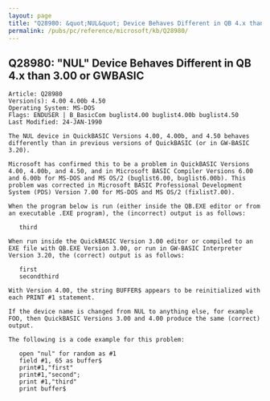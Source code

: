 ```yaml
---
layout: page
title: "Q28980: &quot;NUL&quot; Device Behaves Different in QB 4.x than 3.00 or GWBASIC"
permalink: /pubs/pc/reference/microsoft/kb/Q28980/
---
```


## Q28980: &quot;NUL&quot; Device Behaves Different in QB 4.x than 3.00 or GWBASIC

	Article: Q28980
	Version(s): 4.00 4.00b 4.50
	Operating System: MS-DOS
	Flags: ENDUSER | B_BasicCom buglist4.00 buglist4.00b buglist4.50
	Last Modified: 24-JAN-1990
	
	The NUL device in QuickBASIC Versions 4.00, 4.00b, and 4.50 behaves
	differently than in previous versions of QuickBASIC (or in GW-BASIC
	3.20).
	
	Microsoft has confirmed this to be a problem in QuickBASIC Versions
	4.00, 4.00b, and 4.50, and in Microsoft BASIC Compiler Versions 6.00
	and 6.00b for MS-DOS and MS OS/2 (buglist6.00, buglist6.00b). This
	problem was corrected in Microsoft BASIC Professional Development
	System (PDS) Version 7.00 for MS-DOS and MS OS/2 (fixlist7.00).
	
	When the program below is run (either inside the QB.EXE editor or from
	an executable .EXE program), the (incorrect) output is as follows:
	
	   third
	
	When run inside the QuickBASIC Version 3.00 editor or compiled to an
	EXE file with QB.EXE Version 3.00, or run in GW-BASIC Interpreter
	Version 3.20, the (correct) output is as follows:
	
	   first
	   secondthird
	
	With Version 4.00, the string BUFFER$ appears to be reinitialized with
	each PRINT #1 statement.
	
	If the device name is changed from NUL to anything else, for example
	FOO, then QuickBASIC Versions 3.00 and 4.00 produce the same (correct)
	output.
	
	The following is a code example for this problem:
	
	   open "nul" for random as #1
	   field #1, 65 as buffer$
	   print#1,"first"
	   print#1,"second";
	   print #1,"third"
	   print buffer$
